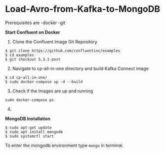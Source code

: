 # Load-Avro-from-Kafka-to-MongoDB

Prerequisites are
-docker
-git

**Start Confluent on Docker**
1. Clone the Confluent Image Git Repository
```
$ git clone https://github.com/confluentinc/examples
$ cd examples
$ git checkout 5.3.1-post
```

2. Navigate to cp-all-in-one directory and build Kafka Connect image
```
$ cd cp-all-in-one/
$ sudo docker-compose up -d --build
```

3. Check if the Images are up and running
```
sudo docker-compose ps
```

4. 



**MongoDB Installation**
```
$ sudo apt-get update
$ sudo apt install mongodb
$ sudo systemctl start
```
To enter the mongodb environment type `mongo` in terminal.
